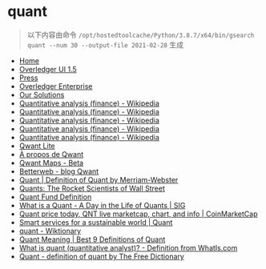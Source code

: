 
quant
=====


> 以下内容由命令 `/opt/hostedtoolcache/Python/3.8.7/x64/bin/gsearch quant --num 30 --output-file 2021-02-28` 生成

- [Home](https://www.quant.network/)
- [Overledger UI 1.5](https://developer.quant.network/)
- [Press](https://www.quant.network/press)
- [Overledger Enterprise](https://www.quant.network/overledger-enterprise)
- [Our Solutions](https://www.quant.network/our-solutions)
- [Quantitative analysis (finance) - Wikipedia](https://en.wikipedia.org/wiki/Quantitative_analysis_(finance))
- [Quantitative analysis (finance) - Wikipedia](https://en.wikipedia.org/wiki/Quantitative_analysis_(finance)#History)
- [Quantitative analysis (finance) - Wikipedia](https://en.wikipedia.org/wiki/Quantitative_analysis_(finance)#Education)
- [Quantitative analysis (finance) - Wikipedia](https://en.wikipedia.org/wiki/Quantitative_analysis_(finance)#Types)
- [Quantitative analysis (finance) - Wikipedia](https://en.wikipedia.org/wiki/Quantitative_analysis_(finance)#Mathematical_and_statistical_approaches)
- [Qwant Lite](https://www.qwant.com/?l=en)
- [À propos de Qwant](https://about.qwant.com/fr/)
- [Qwant Maps - Beta](https://www.qwant.com/maps)
- [Betterweb - blog Qwant](https://betterweb.qwant.com/)
- [Quant | Definition of Quant by Merriam-Webster](https://www.merriam-webster.com/dictionary/quant)
- [Quants: The Rocket Scientists of Wall Street](https://www.investopedia.com/articles/financialcareers/08/quants-quantitative-analyst.asp)
- [Quant Fund Definition](https://www.investopedia.com/terms/q/quantfund.asp)
- [What is a Quant - A Day in the Life of Quants | SIG](https://sig.com/team/meet-quant/)
- [Quant price today, QNT live marketcap, chart, and info | CoinMarketCap](https://coinmarketcap.com/currencies/quant/)
- [Smart services for a sustainable world | Quant](https://www.quantservice.com/)
- [quant - Wiktionary](https://en.wiktionary.org/wiki/quant)
- [Quant Meaning | Best 9 Definitions of Quant](https://www.yourdictionary.com/quant)
- [What is quant (quantitative analyst)? - Definition from WhatIs.com](https://whatis.techtarget.com/definition/quant-quantitative-analyst)
- [Quant - definition of quant by The Free Dictionary](https://www.thefreedictionary.com/quant)
